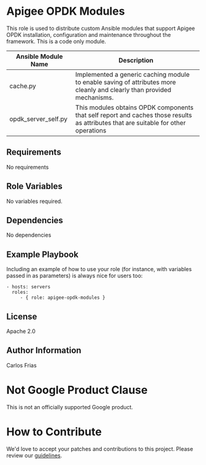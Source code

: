 Apigee OPDK Modules
=========

This role is used to distribute custom Ansible modules that support Apigee OPDK installation, configuration and maintenance throughout
the framework. This is a code only module. 

| Ansible Module Name | Description |
| --- | --- |
| cache.py | Implemented a generic caching module to enable saving of attributes more cleanly and clearly than provided mechanisms. |
| opdk_server_self.py | This modules obtains OPDK components that self report and caches those results as attributes that are suitable for other operations |

Requirements
------------

No requirements

Role Variables
--------------

No variables required.

Dependencies
------------

No dependencies

Example Playbook
----------------

Including an example of how to use your role (for instance, with variables passed in as parameters) is always nice for users too:

    - hosts: servers
      roles:
         - { role: apigee-opdk-modules }

License
-------

Apache 2.0

Author Information
------------------

Carlos Frias

<!-- BEGIN Google Required Disclaimer -->

# Not Google Product Clause

This is not an officially supported Google product.
<!-- END Google Required Disclaimer -->
<!-- BEGIN Google How To Contribute -->
# How to Contribute

We'd love to accept your patches and contributions to this project. Please review our [guidelines](CONTRIBUTING.md).
<!-- END Google How To Contribute -->
